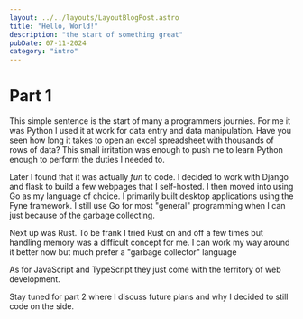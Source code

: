 ```yaml
---
layout: ../../layouts/LayoutBlogPost.astro
title: "Hello, World!"
description: "the start of something great"
pubDate: 07-11-2024
category: "intro"
---
```


# Part 1


This simple sentence is the start of many a programmers journies. For me it was Python I used it at work for data entry and data manipulation. Have you seen how long it takes to open an excel spreadsheet with thousands of rows of data? This small irritation was enough to push me to learn Python enough to perform the duties I needed to. 

Later I found that it was actually *fun* to code. I decided to work with Django and flask to build a few webpages that I self-hosted. I then moved into using Go as my language of choice. I primarily built desktop applications using the Fyne framework. I still use Go for most "general" programming when I can just because of the garbage collecting.

Next up was Rust. To be frank I tried Rust on and off a few times but handling memory was a difficult concept for me. I can work my way around it better now but much prefer a "garbage collector" language 

As for JavaScript and TypeScript they just come with the territory of web development.

Stay tuned for part 2 where I discuss future plans and why I decided to still code on the side. 